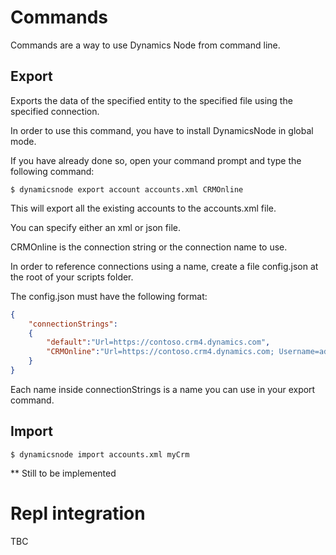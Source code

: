 # Commands
Commands are a way to use Dynamics Node from command line. 


## Export
Exports the data of the specified entity to the specified file using the specified connection. 

In order to use this command, you have to install DynamicsNode in global mode. 

If you have already done so, open your command prompt and type the following command:

```
$ dynamicsnode export account accounts.xml CRMOnline
```

This will export all the existing accounts to the accounts.xml file.

You can specify either an xml or json file.

CRMOnline is the connection string or the connection name to use. 

In order to reference connections using a name, create a file config.json at the root of your scripts folder.

The config.json must have the following format:
```json
{
	"connectionStrings":
	{
		"default":"Url=https://contoso.crm4.dynamics.com",
		"CRMOnline":"Url=https://contoso.crm4.dynamics.com; Username=admin@contoso.onmicrosoft.com; Password=YourPassword;"
	}
}
```
Each name inside connectionStrings is a name you can use in your export command.

## Import
```
$ dynamicsnode import accounts.xml myCrm
```
** Still to be implemented


# Repl integration
TBC